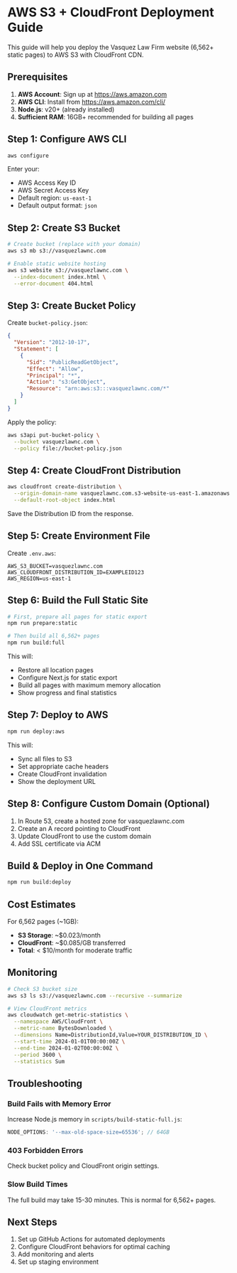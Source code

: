 # AWS S3 + CloudFront Deployment Guide

This guide will help you deploy the Vasquez Law Firm website (6,562+ static pages) to AWS S3 with CloudFront CDN.

## Prerequisites

1. **AWS Account**: Sign up at https://aws.amazon.com
2. **AWS CLI**: Install from https://aws.amazon.com/cli/
3. **Node.js**: v20+ (already installed)
4. **Sufficient RAM**: 16GB+ recommended for building all pages

## Step 1: Configure AWS CLI

```bash
aws configure
```

Enter your:

- AWS Access Key ID
- AWS Secret Access Key
- Default region: `us-east-1`
- Default output format: `json`

## Step 2: Create S3 Bucket

```bash
# Create bucket (replace with your domain)
aws s3 mb s3://vasquezlawnc.com

# Enable static website hosting
aws s3 website s3://vasquezlawnc.com \
  --index-document index.html \
  --error-document 404.html
```

## Step 3: Create Bucket Policy

Create `bucket-policy.json`:

```json
{
  "Version": "2012-10-17",
  "Statement": [
    {
      "Sid": "PublicReadGetObject",
      "Effect": "Allow",
      "Principal": "*",
      "Action": "s3:GetObject",
      "Resource": "arn:aws:s3:::vasquezlawnc.com/*"
    }
  ]
}
```

Apply the policy:

```bash
aws s3api put-bucket-policy \
  --bucket vasquezlawnc.com \
  --policy file://bucket-policy.json
```

## Step 4: Create CloudFront Distribution

```bash
aws cloudfront create-distribution \
  --origin-domain-name vasquezlawnc.com.s3-website-us-east-1.amazonaws.com \
  --default-root-object index.html
```

Save the Distribution ID from the response.

## Step 5: Create Environment File

Create `.env.aws`:

```env
AWS_S3_BUCKET=vasquezlawnc.com
AWS_CLOUDFRONT_DISTRIBUTION_ID=EXAMPLEID123
AWS_REGION=us-east-1
```

## Step 6: Build the Full Static Site

```bash
# First, prepare all pages for static export
npm run prepare:static

# Then build all 6,562+ pages
npm run build:full
```

This will:

- Restore all location pages
- Configure Next.js for static export
- Build all pages with maximum memory allocation
- Show progress and final statistics

## Step 7: Deploy to AWS

```bash
npm run deploy:aws
```

This will:

- Sync all files to S3
- Set appropriate cache headers
- Create CloudFront invalidation
- Show the deployment URL

## Step 8: Configure Custom Domain (Optional)

1. In Route 53, create a hosted zone for vasquezlawnc.com
2. Create an A record pointing to CloudFront
3. Update CloudFront to use the custom domain
4. Add SSL certificate via ACM

## Build & Deploy in One Command

```bash
npm run build:deploy
```

## Cost Estimates

For 6,562 pages (~1GB):

- **S3 Storage**: ~$0.023/month
- **CloudFront**: ~$0.085/GB transferred
- **Total**: < $10/month for moderate traffic

## Monitoring

```bash
# Check S3 bucket size
aws s3 ls s3://vasquezlawnc.com --recursive --summarize

# View CloudFront metrics
aws cloudwatch get-metric-statistics \
  --namespace AWS/CloudFront \
  --metric-name BytesDownloaded \
  --dimensions Name=DistributionId,Value=YOUR_DISTRIBUTION_ID \
  --start-time 2024-01-01T00:00:00Z \
  --end-time 2024-01-02T00:00:00Z \
  --period 3600 \
  --statistics Sum
```

## Troubleshooting

### Build Fails with Memory Error

Increase Node.js memory in `scripts/build-static-full.js`:

```javascript
NODE_OPTIONS: '--max-old-space-size=65536'; // 64GB
```

### 403 Forbidden Errors

Check bucket policy and CloudFront origin settings.

### Slow Build Times

The full build may take 15-30 minutes. This is normal for 6,562+ pages.

## Next Steps

1. Set up GitHub Actions for automated deployments
2. Configure CloudFront behaviors for optimal caching
3. Add monitoring and alerts
4. Set up staging environment
